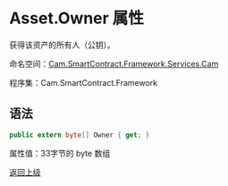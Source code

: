# Asset.Owner 属性

获得该资产的所有人（公钥）。

命名空间：[Cam.SmartContract.Framework.Services.Cam](../../Cam.md)

程序集：Cam.SmartContract.Framework

## 语法

```c#
public extern byte[] Owner { get; }
```

属性值：33字节的 byte 数组



[返回上级](../Asset.md)